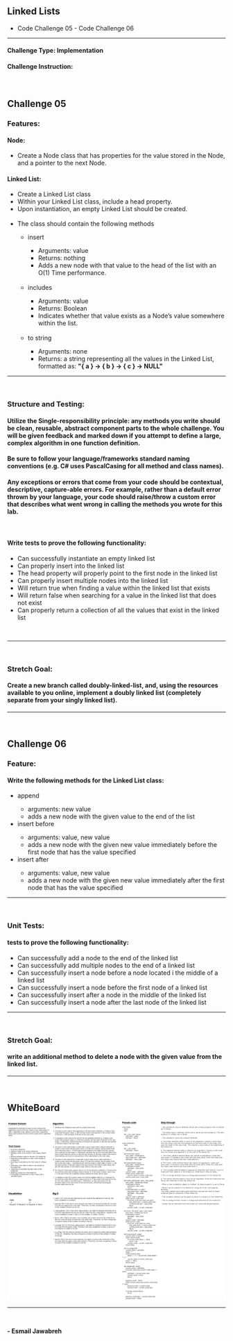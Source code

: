 ## Linked Lists
- Code Challenge 05 - Code Challenge 06

---

#### Challenge Type: Implementation
#### Challenge Instruction: 
<br>

## Challenge 05
### Features:

#### Node: 
- Create a Node class that has properties for the value stored in the Node, and a pointer to the next Node.

#### Linked List: 

<ul>
<li>Create a Linked List class</li>
<li>Within your Linked List class, include a head property.</li>
<li>Upon instantiation, an empty Linked List should be created.</li>
<br>
<li>The class should contain the following methods</li>
<ul>
<li>insert</li>
<ul>
<li>Arguments: value</li>
<li>Returns: nothing</li>
<li>Adds a new node with that value to the head of the list with an O(1) Time performance.</li>
</ul>
<br>
<li>includes</li>
<ul>
<li>Arguments: value</li>
<li>Returns: Boolean</li>
<li>Indicates whether that value exists as a Node’s value somewhere within the list.</li>
</ul>
<br>
<li>to string</li>
<ul>
<li>Arguments: none</li>
<li>Returns: a string representing all the values in the Linked List, formatted as: <strong>"{ a } -> { b } -> { c } -> NULL"</strong>
</li>
</ul>
</ul>
</ul>

---
<br>

### Structure and Testing:

#### Utilize the Single-responsibility principle: any methods you write should be clean, reusable, abstract component parts to the whole challenge. You will be given feedback and marked down if you attempt to define a large, complex algorithm in one function definition.

#### Be sure to follow your language/frameworks standard naming conventions (e.g. C# uses PascalCasing for all method and class names).

#### Any exceptions or errors that come from your code should be contextual, descriptive, capture-able errors. For example, rather than a default error thrown by your language, your code should raise/throw a custom error that describes what went wrong in calling the methods you wrote for this lab.
<br>

#### Write tests to prove the following functionality:

<ul>
<li>Can successfully instantiate an empty linked list</li>
<li>Can properly insert into the linked list</li>
<li>The head property will properly point to the first node in the linked list</li>
<li>Can properly insert multiple nodes into the linked list</li>
<li>Will return true when finding a value within the linked list that exists</li>
<li>Will return false when searching for a value in the linked list that does not exist</li>
<li>Can properly return a collection of all the values that exist in the linked list</li>
</ul>
<br>

---
<br>

### Stretch Goal:

#### Create a new branch called <strong>doubly-linked-list</strong>, and, using the resources available to you online, implement a doubly linked list (completely separate from your singly linked list).

---
<br>

## Challenge 06
### Feature:
#### Write the following methods for the Linked List class:
<ul>

<li>append</li>
<ul>
<li>arguments: new value</li>
<li>adds a new node with the given value to the end of the list</li>
</ul>

<li>insert before</li>
<ul>
<li>arguments: value, new value</li>
<li>adds a new node with the given new value immediately before the first node that has the value specified</li>
</ul>

<li>insert after</li>
<ul>
<li>arguments: value, new value</li>
<li>adds a new node with the given new value immediately after the first node that has the value specified</li>
</ul>

</ul>

---
<br>

### Unit Tests:

#### tests to prove the following functionality:

- Can successfully add a node to the end of the linked list
- Can successfully add multiple nodes to the end of a linked list
- Can successfully insert a node before a node located i the middle of a linked list
- Can successfully insert a node before the first node of a linked list
- Can successfully insert after a node in the middle of the linked list
- Can successfully insert a node after the last node of the linked list
--- 
<br>

### Stretch Goal:

#### write an additional method to delete a node with the given value from the linked list.
--- 
<br>

## WhiteBoard

![linked lists whiteboard](./LinkedLists_WhiteBoard.png)

---
<br>

**- Esmail Jawabreh**